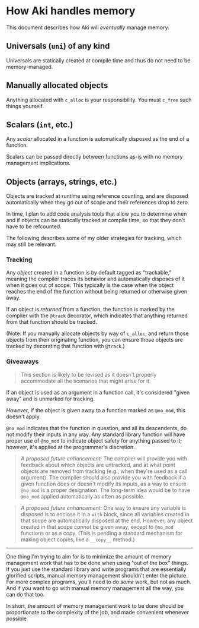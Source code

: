 # How Aki handles memory

This document describes how Aki will *eventually* manage memory.

## Universals (`uni`) of any kind

Universals are statically created at compile time and thus do not need to be memory-managed.

## Manually allocated objects

Anything allocated with `c_alloc` is your responsibility. You must `c_free` such things yourself.

## Scalars (`int`, etc.)

Any *scalar* allocated in a function is automatically disposed as the end of a function.

Scalars can be passed directly between functions as-is with no memory management implications.

## Objects (arrays, strings, etc.)

Objects are tracked at runtime using reference counting, and are disposed automatically when they go out of scope and their references drop to zero.

In time, I plan to add code analysis tools that allow you to determine when and if objects can be statically tracked at compile time, so that they don't have to be refcounted.

The following describes some of my older strategies for tracking, which may still be relevant.

### Tracking

Any *object* created in a function is by default tagged as "trackable," meaning the compiler traces its behavior and automatically disposes of it when it goes out of scope. This typically is the case when the object reaches the end of the function without being returned or otherwise given away.

If an object is *returned* from a function, the function is marked by the compiler with the `@track` decorator, which indicates that anything returned from that function should be tracked.

(Note: If you manually allocate objects by way of `c_alloc`, and return those objects from their originating function, you can ensure those objects are tracked by decorating that function with `@track`.)

### Giveaways

> This section is likely to be revised as it doesn't properly accommodate all the scenarios that might arise for it.

If an object is used as an argument in a function call, it's considered "given away" and is unmarked for tracking. 

*However*, if the object is given away to a function marked as `@no_mod`, this doesn't apply.

`@no_mod` indicates that the function in question, and all its descendents, do not modify their inputs in any way. Any standard library function will have proper use of `@no_mod` to indicate object safety for anything passed to it; however, it's applied at the programmer's discretion.

> *A proposed future enhancement:* The compiler will provide you with feedback about which objects are untracked, and at what point objects are removed from tracking (e.g., when they're used as a call argument). The compiler should also provide you with feedback if a given function does or doesn't modify its inputs, as a way to ensure `@no_mod` is a proper designation. The long-term idea would be to have `@no_mod` applied automatically as often as possible.

> *A proposed future enhancement:* One way to ensure any variable is disposed is to enclose it in a `with` block, since all variables created in that scope are automatically disposed at the end. However, any object created in that scope *cannot* be given away, except to `@no_mod` functions or as a copy. (This is pending a standard mechanism for making object copies, like a `__copy__` method.)

----

One thing I'm trying to aim for is to minimize the amount of memory management work that has to be done when using "out of the box" things. If you just use the standard library and write programs that are essentially glorified scripts, manual memory management shouldn't enter the picture. For more complex programs, you'll need to do *some* work, but not as much. And if you want to go with manual memory management all the way, you can do that too.

In short, the amount of memory management work to be done should be proportionate to the complexity of the job, and made convenient whenever possible.